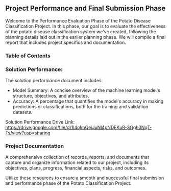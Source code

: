 ## Project Performance and Final Submission Phase

Welcome to the Performance Evaluation Phase of the Potato Disease Classification Project. In this phase, our goal is to evaluate the effectiveness of the potato disease classification system we've created, following the planning details laid out in the earlier planning phase. We will compile a final report that includes project specifics and documentation.

### Table of Contents
### Solution Performance:
The solution performance document includes:

- Model Summary: A concise overview of the machine learning model's structure, objectives, and attributes.
- Accuracy: A percentage that quantifies the model's accuracy in making predictions or classifications, both for the training and validation datasets.

Solution Performance Drive Link: https://drive.google.com/file/d/1I4oImQeiJuNl4pNDEKuR-3Ggh0NqT-Ts/view?usp=sharing

### Project Documentation 
A comprehensive collection of records, reports, and documents that capture and organize information related to our project, including its objectives, plans, progress, financial aspects, risks, and outcomes.

Utilize these resources to ensure a smooth and successful final submission and performance phase of the Potato Classification Project.
